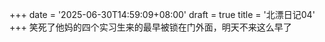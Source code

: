 +++
date = '2025-06-30T14:59:09+08:00'
draft = true
title = '北漂日记04'
+++
笑死了他妈的四个实习生来的最早被锁在门外面，明天不来这么早了